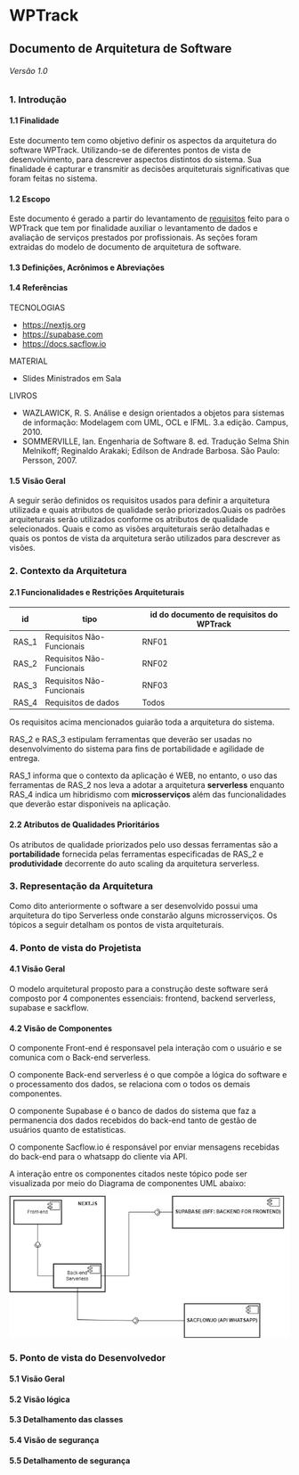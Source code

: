 
#  WPTrack
## Documento de Arquitetura de Software 
###### Versão 1.0

### 1. Introdução 
#### 1.1 Finalidade
Este documento tem como objetivo definir os aspectos da arquitetura do software WPTrack. Utilizando-se de diferentes pontos de vista de desenvolvimento, para descrever aspectos distintos do sistema. Sua finalidade é capturar e transmitir as decisões arquiteturais significativas que foram feitas no sistema.

#### 1.2 Escopo
Este documento é gerado a partir do levantamento de [requisitos](https://github.com/arthur-es/dominios-de-software/blob/main/README.md) feito para o WPTrack que tem por finalidade auxiliar o levantamento de dados e avaliação de serviços prestados por profissionais. As seções foram extraidas do modelo de documento de arquitetura de software.

#### 1.3 Definições, Acrônimos e Abreviações

#### 1.4 Referências
TECNOLOGIAS

* https://nextjs.org 
* https://supabase.com 
* https://docs.sacflow.io 

MATERIAL
* Slides Ministrados em Sala

LIVROS 
* WAZLAWICK, R. S. Análise e design orientados a objetos para sistemas de informação: Modelagem com UML, OCL e IFML. 3.a edição. Campus, 2010.
* SOMMERVILLE, Ian. Engenharia de Software 8. ed. Tradução Selma Shin Melnikoff; Reginaldo Arakaki; Edilson de Andrade Barbosa. São Paulo: Persson, 2007.

#### 1.5 Visão Geral
A seguir serão definidos os requisitos usados para definir a arquitetura utilizada e quais atributos de qualidade serão priorizados.Quais os padrões arquiteturais serão utilizados conforme os atributos de qualidade selecionados.
Quais e como as visões arquiteturais serão detalhadas e quais os pontos de vista da arquitetura serão utilizados para descrever as visões.

### 2. Contexto da Arquitetura 

#### 2.1 Funcionalidades e Restrições Arquiteturais
|id|tipo|id do documento de requisitos do WPTrack|
| -- |--|--|
| RAS_1  | Requisitos Não-Funcionais  |                RNF01                  |
| RAS_2  | Requisitos Não-Funcionais  |                RNF02                   |
| RAS_3  | Requisitos Não-Funcionais  |                RNF03                   |
| RAS_4  |    Requisitos de dados     |  Todos  |

Os requisitos acima mencionados guiarão toda a arquitetura do sistema.

RAS_2 e RAS_3 estipulam ferramentas que deverão ser usadas no desenvolvimento do sistema para fins de portabilidade e agilidade de entrega.

RAS_1 informa que o contexto da aplicação é WEB, no entanto, o uso das ferramentas de RAS_2 nos leva a adotar a arquitetura __serverless__ enquanto RAS_4 indica um hibridismo com __microsserviços__ além das funcionalidades que deverão estar disponiveis na aplicação.

#### 2.2 Atributos de Qualidades Prioritários
Os atributos de qualidade priorizados pelo uso dessas ferramentas são a __portabilidade__ fornecida pelas ferramentas especificadas de RAS_2 e __produtividade__ decorrente do auto scaling da arquitetura serverless.

### 3. Representação da Arquitetura
Como dito anteriormente o software a ser desenvolvido possui uma arquitetura do tipo Serverless onde constarão alguns microsserviços. Os tópicos a seguir detalham os pontos de vista arquiteturais.


### 4. Ponto de vista do Projetista
#### 4.1 Visão Geral
O modelo arquitetural proposto para a construção deste software será composto por 4 componentes essenciais: frontend, backend serverless, supabase e sackflow.

#### 4.2 Visão de Componentes
O componente Front-end é responsavel pela interação com o usuário e se comunica com o Back-end serverless.

O componente Back-end serverless é o que compõe a lógica do software e o processamento dos dados, se relaciona com o todos os demais componentes.

O componente Supabase é o banco de dados do sistema que faz a permanencia dos dados recebidos do back-end tanto de gestão de usuários quanto de estatisticas.

O componente Sacflow.io é responsável por enviar mensagens recebidas do back-end para o whatsapp do cliente via API.

A interação entre os componentes citados neste tópico pode ser visualizada por meio do Diagrama de componentes UML abaixo:

![diagrama de componentes](https://github.com/arthur-es/dominios-de-software/blob/main/public/imagens/diagramaDeComponentes.png)

### 5. Ponto de vista do Desenvolvedor
#### 5.1 Visão Geral
#### 5.2 Visão lógica
#### 5.3 Detalhamento das classes
#### 5.4 Visão de segurança
#### 5.5 Detalhamento de segurança
